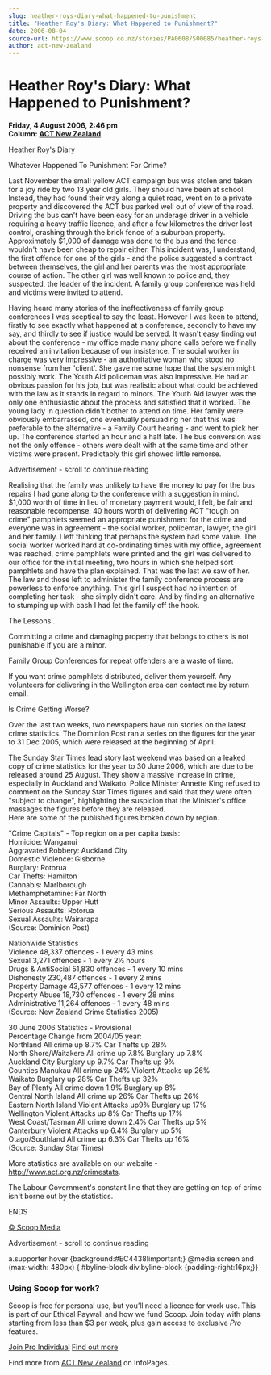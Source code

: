 ```yaml
---
slug: heather-roys-diary-what-happened-to-punishment
title: "Heather Roy's Diary: What Happened to Punishment?"
date: 2006-08-04
source-url: https://www.scoop.co.nz/stories/PA0608/S00085/heather-roys-diary-what-happened-to-punishment.htm
author: act-new-zealand
---
```

Heather Roy's Diary: What Happened to Punishment?
=================================================

**Friday, 4 August 2006, 2:46 pm**  
**Column: [ACT New Zealand](https://info.scoop.co.nz/ACT_New_Zealand)**

Heather Roy's Diary

Whatever Happened To Punishment For Crime?

Last November the small yellow ACT campaign bus was stolen and taken for a joy ride by two 13 year old girls. They should have been at school. Instead, they had found their way along a quiet road, went on to a private property and discovered the ACT bus parked well out of view of the road. Driving the bus can't have been easy for an underage driver in a vehicle requiring a heavy traffic licence, and after a few kilometres the driver lost control, crashing through the brick fence of a suburban property. Approximately $1,000 of damage was done to the bus and the fence wouldn't have been cheap to repair either. This incident was, I understand, the first offence for one of the girls - and the police suggested a contract between themselves, the girl and her parents was the most appropriate course of action. The other girl was well known to police and, they suspected, the leader of the incident. A family group conference was held and victims were invited to attend.

Having heard many stories of the ineffectiveness of family group conferences I was sceptical to say the least. However I was keen to attend, firstly to see exactly what happened at a conference, secondly to have my say, and thirdly to see if justice would be served. It wasn't easy finding out about the conference - my office made many phone calls before we finally received an invitation because of our insistence. The social worker in charge was very impressive - an authoritative woman who stood no nonsense from her 'client'. She gave me some hope that the system might possibly work. The Youth Aid policeman was also impressive. He had an obvious passion for his job, but was realistic about what could be achieved with the law as it stands in regard to minors. The Youth Aid lawyer was the only one enthusiastic about the process and satisfied that it worked. The young lady in question didn't bother to attend on time. Her family were obviously embarrassed, one eventually persuading her that this was preferable to the alternative - a Family Court hearing - and went to pick her up. The conference started an hour and a half late. The bus conversion was not the only offence - others were dealt with at the same time and other victims were present. Predictably this girl showed little remorse.

Advertisement - scroll to continue reading





Realising that the family was unlikely to have the money to pay for the bus repairs I had gone along to the conference with a suggestion in mind. $1,000 worth of time in lieu of monetary payment would, l felt, be fair and reasonable recompense. 40 hours worth of delivering ACT "tough on crime" pamphlets seemed an appropriate punishment for the crime and everyone was in agreement - the social worker, policeman, lawyer, the girl and her family. I left thinking that perhaps the system had some value. The social worker worked hard at co-ordinating times with my office, agreement was reached, crime pamphlets were printed and the girl was delivered to our office for the initial meeting, two hours in which she helped sort pamphlets and have the plan explained. That was the last we saw of her. The law and those left to administer the family conference process are powerless to enforce anything. This girl I suspect had no intention of completing her task - she simply didn't care. And by finding an alternative to stumping up with cash I had let the family off the hook.

  
The Lessons...

Committing a crime and damaging property that belongs to others is not punishable if you are a minor.

Family Group Conferences for repeat offenders are a waste of time.

If you want crime pamphlets distributed, deliver them yourself. Any volunteers for delivering in the Wellington area can contact me by return email.

  
Is Crime Getting Worse?

Over the last two weeks, two newspapers have run stories on the latest crime statistics. The Dominion Post ran a series on the figures for the year to 31 Dec 2005, which were released at the beginning of April.

The Sunday Star Times lead story last weekend was based on a leaked copy of crime statistics for the year to 30 June 2006, which are due to be released around 25 August. They show a massive increase in crime, especially in Auckland and Waikato. Police Minister Annette King refused to comment on the Sunday Star Times figures and said that they were often "subject to change", highlighting the suspicion that the Minister's office massages the figures before they are released.  
Here are some of the published figures broken down by region.

"Crime Capitals" - Top region on a per capita basis:  
Homicide: Wanganui  
Aggravated Robbery: Auckland City  
Domestic Violence: Gisborne  
Burglary: Rotorua  
Car Thefts: Hamilton  
Cannabis: Marlborough  
Methamphetamine: Far North  
Minor Assaults: Upper Hutt  
Serious Assaults: Rotorua  
Sexual Assaults: Wairarapa  
(Source: Dominion Post)

Nationwide Statistics  
Violence 48,337 offences - 1 every 43 mins  
Sexual 3,271 offences - 1 every 2½ hours  
Drugs & AntiSocial 51,830 offences - 1 every 10 mins  
Dishonesty 230,487 offences - 1 every 2 mins  
Property Damage 43,577 offences - 1 every 12 mins  
Property Abuse 18,730 offences - 1 every 28 mins  
Administrative 11,264 offences - 1 every 48 mins  
(Source: New Zealand Crime Statistics 2005)

30 June 2006 Statistics - Provisional  
Percentage Change from 2004/05 year:  
Northland All crime up 8.7% Car Thefts up 28%  
North Shore/Waitakere All crime up 7.8% Burglary up 7.8%  
Auckland City Burglary up 9.7% Car Thefts up 9%  
Counties Manukau All crime up 24% Violent Attacks up 26%  
Waikato Burglary up 28% Car Thefts up 32%  
Bay of Plenty All crime down 1.9% Burglary up 8%  
Central North Island All crime up 26% Car Thefts up 26%  
Eastern North Island Violent Attacks up9% Burglary up 17%  
Wellington Violent Attacks up 8% Car Thefts up 17%  
West Coast/Tasman All crime down 2.4% Car Thefts up 5%  
Canterbury Violent Attacks up 6.4% Burglary up 5%  
Otago/Southland All crime up 6.3% Car Thefts up 16%  
(Source: Sunday Star Times)

More statistics are available on our website - http://www.act.org.nz/crimestats.

  
The Labour Government's constant line that they are getting on top of crime isn't borne out by the statistics.

  
ENDS

[© Scoop Media](http://www.scoop.co.nz/about/terms.html)  

Advertisement - scroll to continue reading



a.supporter:hover {background:#EC4438!important;} @media screen and (max-width: 480px) { #byline-block div.byline-block {padding-right:16px;}}

### Using Scoop for work?

Scoop is free for personal use, but you’ll need a licence for work use. This is part of our Ethical Paywall and how we fund Scoop. Join today with plans starting from less than $3 per week, plus gain access to exclusive _Pro_ features.  
  
[Join Pro Individual](https://pro.scoop.co.nz/Individual/?from=ProIn24) [Find out more](https://pro.scoop.co.nz/using-scoop-for-work/?from=ProIn24)

Find more from [ACT New Zealand](https://info.scoop.co.nz/ACT_New_Zealand) on InfoPages.